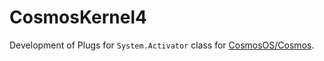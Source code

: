 # CosmosKernel4

Development of Plugs for `System.Activator` class for [CosmosOS/Cosmos](https://github.com/CosmosOS/Cosmos).
